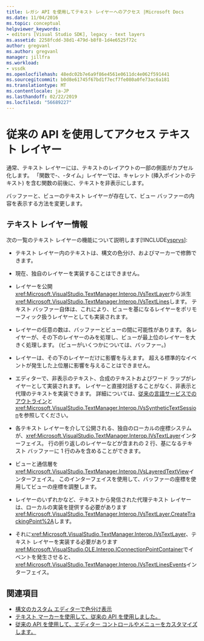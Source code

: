 ```yaml
---
title: レガシ API を使用してテキスト レイヤーへのアクセス |Microsoft Docs
ms.date: 11/04/2016
ms.topic: conceptual
helpviewer_keywords:
- editors [Visual Studio SDK], legacy - text layers
ms.assetid: 2258fcdd-38d1-479d-b8f8-1d4e6525f72c
author: gregvanl
ms.author: gregvanl
manager: jillfra
ms.workload:
- vssdk
ms.openlocfilehash: 48edc02b7e6a9f86e4561e0611dc4e062f591441
ms.sourcegitcommit: b0d8e61745f67bd1f7ecf7fe080a0fe73ac6a181
ms.translationtype: MT
ms.contentlocale: ja-JP
ms.lasthandoff: 02/22/2019
ms.locfileid: "56689227"
---
```

# <a name="access-text-layers-by-using-the-legacy-api"></a>従来の API を使用してアクセス テキスト レイヤー
通常、テキスト レイヤーには、テキストのレイアウトの一部の側面がカプセル化します。 「関数で-、-タイム」レイヤーでは、キャレット (挿入ポイントのテキスト) を含む関数の前後に、テキストを非表示にします。

 バッファーと、ビューのテキスト レイヤーが存在して、ビュー バッファーの内容を表示する方法を変更します。

## <a name="text-layer-information"></a>テキスト レイヤー情報
 次の一覧のテキスト レイヤーの機能について説明します[!INCLUDE[vsprvs](../code-quality/includes/vsprvs_md.md)]:

-   テキスト レイヤー内のテキストは、構文の色分け、およびマーカーで修飾できます。

-   現在、独自のレイヤーを実装することはできません。

-   レイヤーを公開<xref:Microsoft.VisualStudio.TextManager.Interop.IVsTextLayer>から派生<xref:Microsoft.VisualStudio.TextManager.Interop.IVsTextLines>します。 テキスト バッファー自体は、これにより、ビューを基になるレイヤーをポリモーフィック扱うレイヤーとしても実装されます。

-   レイヤーの任意の数は、バッファーとビューの間に可能性があります。 各レイヤーが、その下のレイヤーのみを処理し、ビューが最上位のレイヤーを大きく処理します。 (ビューがいくつかについては、バッファー。)

-   レイヤーは、その下のレイヤーだけに影響を与えます。 超える標準的なイベントが発生した上位層に影響を与えることはできません。

-   エディターで、非表示のテキスト、合成のテキストおよびワード ラップがレイヤーとして実装されます。 レイヤーと直接対話することがなく、非表示と代理のテキストを実装できます。 詳細については、[従来の言語サービスでのアウトライン](../extensibility/internals/outlining-in-a-legacy-language-service.md)と<xref:Microsoft.VisualStudio.TextManager.Interop.IVsSyntheticTextSession>を参照してください。

-   各テキスト レイヤーを介して公開される、独自のローカルの座標システムが、<xref:Microsoft.VisualStudio.TextManager.Interop.IVsTextLayer>インターフェイス。 行の折り返しのレイヤーなどが含まれの 2 行、基になるテキスト バッファーに 1 行のみを含めることができます。

-   ビューと通信層を<xref:Microsoft.VisualStudio.TextManager.Interop.IVsLayeredTextView>インターフェイス。 このインターフェイスを使用して、バッファーの座標を使用してビューの座標を調整します。

-   レイヤーのいずれかなど、テキストから発信された代理テキスト レイヤーは、ローカルの実装を提供する必要があります<xref:Microsoft.VisualStudio.TextManager.Interop.IVsTextLayer.CreateTrackingPoint%2A>します。

-   それに<xref:Microsoft.VisualStudio.TextManager.Interop.IVsTextLayer>、テキスト レイヤーを実装する必要があります<xref:Microsoft.VisualStudio.OLE.Interop.IConnectionPointContainer>でイベントを発生させると、<xref:Microsoft.VisualStudio.TextManager.Interop.IVsTextLinesEvents>インターフェイス。

## <a name="see-also"></a>関連項目
- [構文のカスタム エディターで色分け表示](../extensibility/syntax-coloring-in-custom-editors.md)
- [テキスト マーカーを使用して、従来の API を使用しました。](../extensibility/using-text-markers-with-the-legacy-api.md)
- [従来の API を使用して、エディター コントロールやメニューをカスタマイズします。](../extensibility/customizing-editor-controls-and-menus-by-using-the-legacy-api.md)